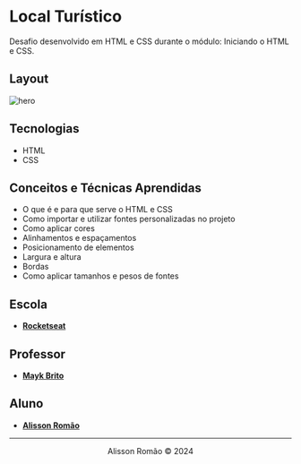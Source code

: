 # Local Turístico
Desafio desenvolvido em HTML e CSS durante o módulo: Iniciando o HTML e CSS.

## Layout
![hero](./screenshot/local-turistico-desktop.png)

## Tecnologias
- HTML
- CSS

## Conceitos e Técnicas Aprendidas
- O que é e para que serve o HTML e CSS
- Como importar e utilizar fontes personalizadas no projeto
- Como aplicar cores 
- Alinhamentos e espaçamentos
- Posicionamento de elementos
- Largura e altura
- Bordas
- Como aplicar tamanhos e pesos de fontes 

 ## Escola
- [**Rocketseat**](https://github.com/rocketseat)

## Professor
- [**Mayk Brito**](https://github.com/maykbrito)

## Aluno
- [**Alisson Romão**](https://github.com/alissonromaosantos)

---

<div align="center">
  Alisson Romão &copy; 2024
</div>
